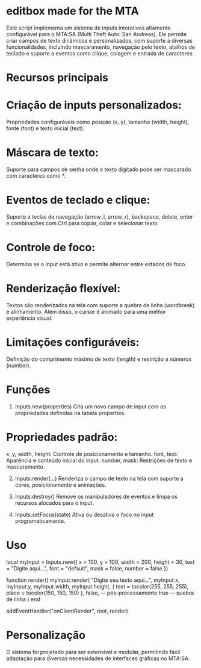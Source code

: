 # editbox made for the MTA

Este script implementa um sistema de inputs interativos altamente configurável para o MTA:SA (Multi Theft Auto: San Andreas). Ele permite criar campos de texto dinâmicos e personalizados, com suporte a diversas funcionalidades, incluindo mascaramento, navegação pelo texto, atalhos de teclado e suporte a eventos como clique, colagem e entrada de caracteres.

# Recursos principais

# Criação de inputs personalizados:
Propriedades configuráveis como posição (x, y), tamanho (width, height), fonte (font) e texto inicial (text).

# Máscara de texto:
Suporte para campos de senha onde o texto digitado pode ser mascarado com caracteres como *.

# Eventos de teclado e clique:
Suporte a teclas de navegação (arrow_l, arrow_r), backspace, delete, enter e combinações com Ctrl para copiar, colar e selecionar texto.

# Controle de foco:
Determina se o input está ativo e permite alternar entre estados de foco.

# Renderização flexível:
Textos são renderizados na tela com suporte a quebra de linha (wordbreak) e alinhamento. Além disso, o cursor é animado para uma melhor experiência visual.

# Limitações configuráveis:
Definição do comprimento máximo de texto (length) e restrição a números (number).

# Funções

1. Inputs.new(properties)
Cria um novo campo de input com as propriedades definidas na tabela properties.

# Propriedades padrão:

x, y, width, height: Controle de posicionamento e tamanho.
font, text: Aparência e conteúdo inicial do input.
number, mask: Restrições de texto e mascaramento.

2. Inputs:render(...)
Renderiza o campo de texto na tela com suporte a cores, posicionamento e animações.

3. Inputs:destroy()
Remove os manipuladores de eventos e limpa os recursos alocados para o input.

4. Inputs:setFocus(state)
Ativa ou desativa o foco no input programaticamente.

# Uso

local myInput = Inputs.new({
    x = 100,
    y = 100,
    width = 200,
    height = 30,
    text = "Digite aqui...",
    font = "default",
    mask = false,
    number = false
})

function render()
    myInput:render(
        "Digite seu texto aqui...",
        myInput.x,
        myInput.y,
        myInput.width,
        myInput.height,
        { text = tocolor(255, 255, 255), place = tocolor(150, 150, 150) },
        false, -- pós-processamento
        true   -- quebra de linha
    )
end

addEventHandler("onClientRender", root, render)

# Personalização

O sistema foi projetado para ser extensível e modular, permitindo fácil adaptação para diversas necessidades de interfaces gráficas no MTA:SA.
